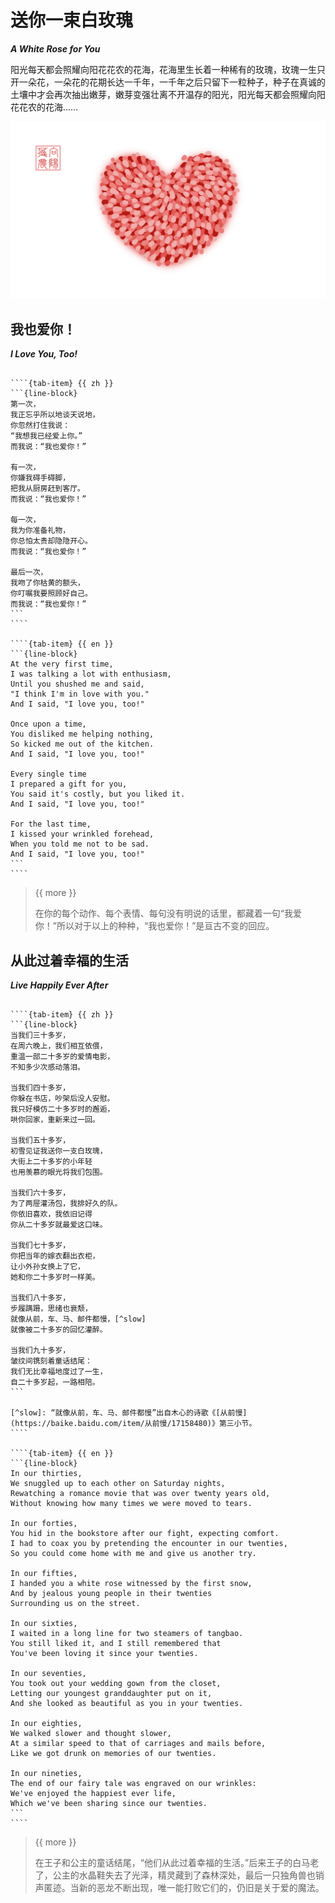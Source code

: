 <!-- Created by 向阳花花农 (The Sunflorist) on 2024-11-22. -->
<!-- The Sunflorist's Shangri-La © 2024 by The Sunflorist is licensed under CC BY-NC-SA 4.0, all rights reserved. -->

# 送你一束白玫瑰

***A White Rose for You***

阳光每天都会照耀向阳花花农的花海，花海里生长着一种稀有的玫瑰，玫瑰一生只开一朵花，一朵花的花期长达一千年，一千年之后只留下一粒种子，种子在真诚的土壤中才会再次抽出嫩芽，嫩芽变强壮离不开温存的阳光，阳光每天都会照耀向阳花花农的花海……

![Heart](/_images/heart.png)

## 我也爱你！

***I Love You, Too!***

<!-- 广州 2024-10-23 -->

`````{tab-set}

````{tab-item} {{ zh }}
```{line-block}
第一次，
我正忘乎所以地谈天说地，
你忽然打住我说：
“我想我已经爱上你。”
而我说：“我也爱你！”

有一次，
你嫌我碍手碍脚，
把我从厨房赶到客厅。
而我说：“我也爱你！”

每一次，
我为你准备礼物，
你总怕太贵却隐隐开心。
而我说：“我也爱你！”

最后一次，
我吻了你枯黄的额头，
你叮嘱我要照顾好自己。
而我说：“我也爱你！”
```
````

````{tab-item} {{ en }}
```{line-block}
At the very first time,
I was talking a lot with enthusiasm,
Until you shushed me and said,
"I think I'm in love with you."
And I said, "I love you, too!"

Once upon a time,
You disliked me helping nothing,
So kicked me out of the kitchen.
And I said, "I love you, too!"

Every single time
I prepared a gift for you,
You said it's costly, but you liked it.
And I said, "I love you, too!"

For the last time,
I kissed your wrinkled forehead,
When you told me not to be sad.
And I said, "I love you, too!"
```
````

`````

> {{ more }}
>
> 在你的每个动作、每个表情、每句没有明说的话里，都藏着一句“我爱你！”所以对于以上的种种，“我也爱你！”是亘古不变的回应。

## 从此过着幸福的生活

***Live Happily Ever After***

<!-- 广州 2024-10-25 -->

`````{tab-set}

````{tab-item} {{ zh }}
```{line-block}
当我们三十多岁，
在周六晚上，我们相互依偎，
重温一部二十多岁的爱情电影，
不知多少次感动落泪。

当我们四十多岁，
你躲在书店，吵架后没人安慰。
我只好模仿二十多岁时的邂逅，
哄你回家，重新来过一回。

当我们五十多岁，
初雪见证我送你一支白玫瑰，
大街上二十多岁的小年轻
也用羡慕的眼光将我们包围。

当我们六十多岁，
为了两屉灌汤包，我排好久的队。
你依旧喜欢，我依旧记得
你从二十多岁就最爱这口味。

当我们七十多岁，
你把当年的嫁衣翻出衣柜，
让小外孙女换上了它，
她和你二十多岁时一样美。

当我们八十多岁，
步履蹒跚，思绪也衰颓，
就像从前，车、马、邮件都慢，[^slow]
就像被二十多岁的回忆灌醉。

当我们九十多岁，
皱纹间镌刻着童话结尾：
我们无比幸福地度过了一生，
自二十多岁起，一路相陪。
```

[^slow]: “就像从前，车、马、邮件都慢”出自木心的诗歌《[从前慢](https://baike.baidu.com/item/从前慢/17158480)》第三小节。
````

````{tab-item} {{ en }}
```{line-block}
In our thirties,
We snuggled up to each other on Saturday nights,
Rewatching a romance movie that was over twenty years old,
Without knowing how many times we were moved to tears.

In our forties,
You hid in the bookstore after our fight, expecting comfort.
I had to coax you by pretending the encounter in our twenties,
So you could come home with me and give us another try.

In our fifties,
I handed you a white rose witnessed by the first snow,
And by jealous young people in their twenties
Surrounding us on the street.

In our sixties,
I waited in a long line for two steamers of tangbao.
You still liked it, and I still remembered that
You've been loving it since your twenties.

In our seventies,
You took out your wedding gown from the closet,
Letting our youngest granddaughter put on it,
And she looked as beautiful as you in your twenties.

In our eighties,
We walked slower and thought slower,
At a similar speed to that of carriages and mails before,
Like we got drunk on memories of our twenties.

In our nineties,
The end of our fairy tale was engraved on our wrinkles:
We've enjoyed the happiest ever life,
Which we've been sharing since our twenties.
```
````

`````

> {{ more }}
>
> 在王子和公主的童话结尾，“他们从此过着幸福的生活。”后来王子的白马老了，公主的水晶鞋失去了光泽，精灵藏到了森林深处，最后一只独角兽也销声匿迹。当新的恶龙不断出现，唯一能打败它们的，仍旧是关于爱的魔法。
